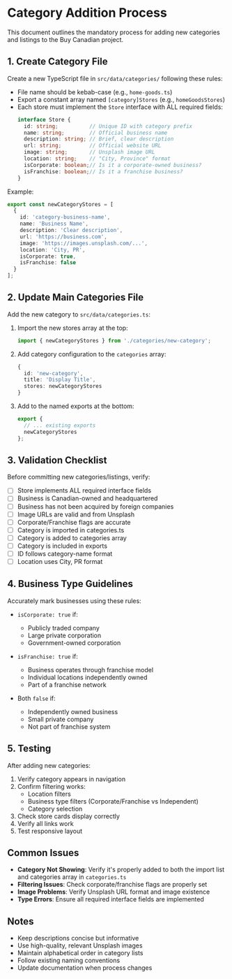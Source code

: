 # Category Addition Process

This document outlines the mandatory process for adding new categories and listings to the Buy Canadian project.

## 1. Create Category File

Create a new TypeScript file in `src/data/categories/` following these rules:

- File name should be kebab-case (e.g., `home-goods.ts`)
- Export a constant array named `[category]Stores` (e.g., `homeGoodsStores`)
- Each store must implement the `Store` interface with ALL required fields:
  ```typescript
  interface Store {
    id: string;          // Unique ID with category prefix
    name: string;        // Official business name
    description: string; // Brief, clear description
    url: string;         // Official website URL
    image: string;       // Unsplash image URL
    location: string;    // "City, Province" format
    isCorporate: boolean;// Is it a corporate-owned business?
    isFranchise: boolean;// Is it a franchise business?
  }
  ```

Example:
```typescript
export const newCategoryStores = [
  {
    id: 'category-business-name',
    name: 'Business Name',
    description: 'Clear description',
    url: 'https://business.com',
    image: 'https://images.unsplash.com/...',
    location: 'City, PR',
    isCorporate: true,
    isFranchise: false
  }
];
```

## 2. Update Main Categories File

Add the new category to `src/data/categories.ts`:

1. Import the new stores array at the top:
   ```typescript
   import { newCategoryStores } from './categories/new-category';
   ```

2. Add category configuration to the `categories` array:
   ```typescript
   {
     id: 'new-category',
     title: 'Display Title',
     stores: newCategoryStores
   }
   ```

3. Add to the named exports at the bottom:
   ```typescript
   export {
     // ... existing exports
     newCategoryStores
   };
   ```

## 3. Validation Checklist

Before committing new categories/listings, verify:

- [ ] Store implements ALL required interface fields
- [ ] Business is Canadian-owned and headquartered
- [ ] Business has not been acquired by foreign companies
- [ ] Image URLs are valid and from Unsplash
- [ ] Corporate/Franchise flags are accurate
- [ ] Category is imported in categories.ts
- [ ] Category is added to categories array
- [ ] Category is included in exports
- [ ] ID follows category-name format
- [ ] Location uses City, PR format

## 4. Business Type Guidelines

Accurately mark businesses using these rules:

- `isCorporate: true` if:
  - Publicly traded company
  - Large private corporation
  - Government-owned corporation

- `isFranchise: true` if:
  - Business operates through franchise model
  - Individual locations independently owned
  - Part of a franchise network

- Both `false` if:
  - Independently owned business
  - Small private company
  - Not part of franchise system

## 5. Testing

After adding new categories:

1. Verify category appears in navigation
2. Confirm filtering works:
   - Location filters
   - Business type filters (Corporate/Franchise vs Independent)
   - Category selection
3. Check store cards display correctly
4. Verify all links work
5. Test responsive layout

## Common Issues

- **Category Not Showing**: Verify it's properly added to both the import list and categories array in `categories.ts`
- **Filtering Issues**: Check corporate/franchise flags are properly set
- **Image Problems**: Verify Unsplash URL format and image existence
- **Type Errors**: Ensure all required interface fields are implemented

## Notes

- Keep descriptions concise but informative
- Use high-quality, relevant Unsplash images
- Maintain alphabetical order in category lists
- Follow existing naming conventions
- Update documentation when process changes
